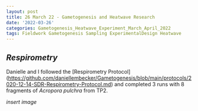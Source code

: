 ```yaml
---
layout: post
title: 26 March 22 - Gametogenesis and Heatwave Research
date: '2022-03-26'
categories: Gametogenesis_Heatwave_Experiment_March_April_2022
tags: Fieldwork Gametogenesis Sampling ExperimentalDesign Heatwave
---
```


## *Respirometry*

Danielle and I followed the [Respirometry Protocol] (https://github.com/daniellembecker/Gametogenesis/blob/main/protocols/2020-12-14-SDR-Respirometry-Protocol.md) and completed 3 runs with 8 fragments of *Acropora pulchra* from TP2.

*insert image*
